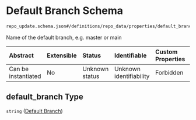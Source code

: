 # Default Branch Schema

```txt
repo_update.schema.json#/definitions/repo_data/properties/default_branch
```

Name of the default branch, e.g. master or main

| Abstract            | Extensible | Status         | Identifiable            | Custom Properties | Additional Properties | Access Restrictions | Defined In                                                                           |
| :------------------ | :--------- | :------------- | :---------------------- | :---------------- | :-------------------- | :------------------ | :----------------------------------------------------------------------------------- |
| Can be instantiated | No         | Unknown status | Unknown identifiability | Forbidden         | Allowed               | none                | [repo-update.schema.json*](docs/repo-update.schema.json "open original schema") |

## default_branch Type

`string` ([Default Branch](repo-update-definitions-git-repository-properties-default-branch.md))
